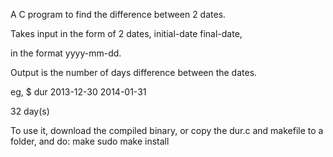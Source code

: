 A C program to find the difference between 2 dates.

Takes input in the form of 2 dates, initial-date final-date,

in the format yyyy-mm-dd.

Output is the number of days difference between the dates.

eg,
$ dur 2013-12-30 2014-01-31

 32 day(s)

To use it, download the compiled binary, or copy the dur.c and makefile to a folder, and do:
make
sudo make install
